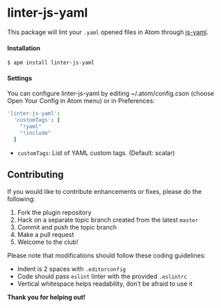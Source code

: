 # linter-js-yaml

This package will lint your `.yaml` opened files in Atom through [js-yaml](https://github.com/connec/yaml-js).

#### Installation

```
$ apm install linter-js-yaml
```

#### Settings

You can configure linter-js-yaml by editing ~/.atom/config.cson (choose Open Your Config in Atom menu) or in Preferences:

```cson
'linter-js-yaml':
  'customTags': [
    "!yaml"
    "!include"
  ]
```

* `customTags`: List of YAML custom tags. (Default: scalar)

## Contributing

If you would like to contribute enhancements or fixes, please do the following:

1. Fork the plugin repository
2. Hack on a separate topic branch created from the latest `master`
3. Commit and push the topic branch
4. Make a pull request
5. Welcome to the club!

Please note that modifications should follow these coding guidelines:

* Indent is 2 spaces with `.editorconfig`
* Code should pass `eslint` linter with the provided `.eslintrc`
* Vertical whitespace helps readability, don’t be afraid to use it

**Thank you for helping out!**
